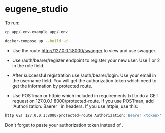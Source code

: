 # eugene_studio

To run:
```bash
cp app/.env-example app/.env
```
```bash
docker-compose up --build -d
```

- Use the route http://127.0.0.1:8000/swagger to view and use swagger.

- Use /auth/bearer/register endpoint to register your new user. Use 1 or 2 in the role field.

- After successful registration use /auth/bearer/login. Use your email in the username field. You will get the authorization token which need to get the information by protected route.

- Use POSTman or httpie which included in requirements.txt to do a GET request on 127.0.0.1:8000/protected-route. If you use POSTman, add 'Authorization: Baerer <token>' in headers. If you use httpie, use this:
```bash
http GET 127.0.0.1:8000/protected-route Authorization:'Bearer <token>'
```
Don't forget to paste your authorization token instead of <token>.
